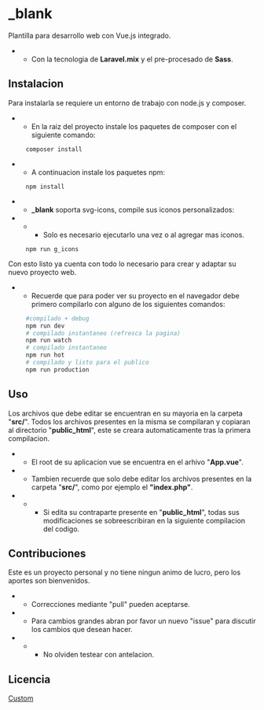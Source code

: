 # _blank
Plantilla para desarrollo web con Vue.js integrado.
- - Con la tecnologia de **Laravel.mix** y el pre-procesado de **Sass**.



## Instalacion

Para instalarla se requiere un entorno de trabajo con node.js y composer.

- - En la raiz del proyecto instale los paquetes de composer con el siguiente comando:

```
     composer install
```
- - A continuacion instale los paquetes npm:

```
     npm install
```

- - **_blank** soporta svg-icons, compile sus iconos personalizados:

- - - Solo es necesario ejecutarlo una vez o al agregar mas iconos.

```
     npm run g_icons
```

Con esto listo ya cuenta con todo lo necesario para crear y adaptar su nuevo proyecto web.

- - Recuerde que para poder ver su proyecto en el navegador debe primero compilarlo con alguno de los siguientes comandos:

```bash
     #compilado + debug
     npm run dev
     # compilado instantaneo (refresca la pagina)
     npm run watch
     # compilado instantaneo
     npm run hot
     # compilado y listo para el publico
     npm run production

```

## Uso

Los archivos que debe editar se encuentran en su mayoria en la carpeta "**src/**". Todos los archivos presentes en la misma se compilaran y copiaran al directorio "**public_html**", este se creara automaticamente tras la primera compilacion.

- - El root de su aplicacion vue se encuentra en el arhivo "**App.vue**".

- - Tambien recuerde que solo debe editar los archivos presentes en la carpeta "**src/**", como por ejemplo el **"index.php"**.

- - - Si edita su contraparte presente en "**public_html**", todas sus modificaciones se sobreescribiran en la siguiente compilacion del codigo.


## Contribuciones
Este es un proyecto personal y no tiene ningun animo de lucro, pero los aportes son bienvenidos.

- - Correcciones mediante "pull" pueden aceptarse.

- - Para cambios grandes abran por favor un nuevo "issue" para discutir los cambios que desean hacer.

- - - No olviden testear con antelacion.

## Licencia
[Custom](https://victorsaa.ml/)